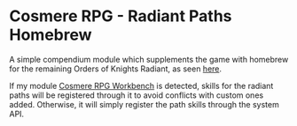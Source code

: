 # Cosmere RPG - Radiant Paths Homebrew

A simple compendium module which supplements the game with homebrew for the remaining Orders of Knights Radiant, as seen [here](https://docs.google.com/spreadsheets/d/1HQTCZEMgtMvkO1uwxvKlsmzLVLwaSVfen5gBqB3a3wc/).

If my module [Cosmere RPG Workbench](https://github.com/Khunkurisu/cosmere-rpg-workbench) is detected, skills for the radiant paths will be registered through it to avoid conflicts with custom ones added. Otherwise, it will simply register the path skills through the system API.
